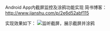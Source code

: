 Android App内截屏监控及涂鸦功能实现
简书博客： http://www.jianshu.com/p/2e6d52abf115

实现效果如下：
![监听截屏，展示截屏并涂鸦](http://upload-images.jianshu.io/upload_images/2839011-04795289ae00d6c4.gif?imageMogr2/auto-orient/strip)
